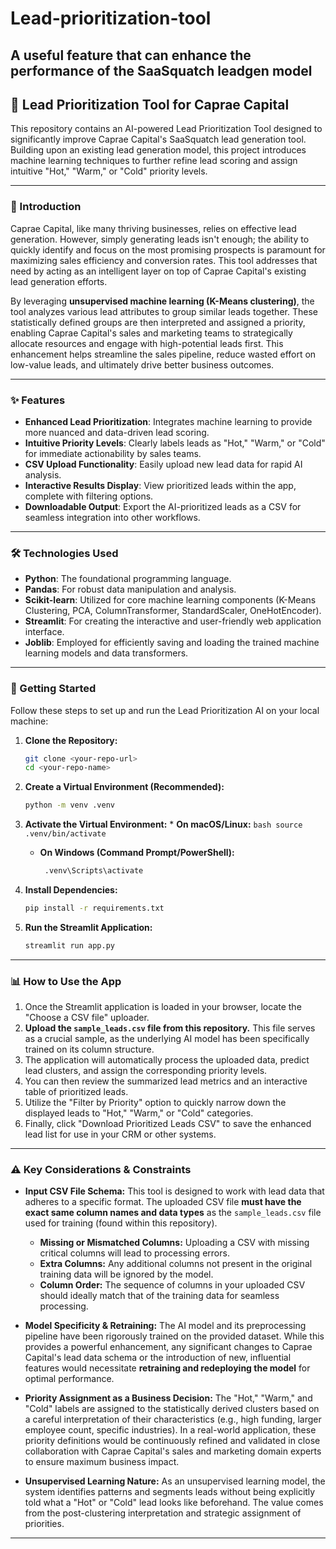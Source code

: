 # Lead-prioritization-tool
A useful feature that can enhance the performance of the SaaSquatch leadgen model
---
## 🚀 Lead Prioritization Tool for Caprae Capital

This repository contains an AI-powered Lead Prioritization Tool designed to significantly improve Caprae Capital's SaaSquatch lead generation tool. Building upon an existing lead generation model, this project introduces machine learning techniques to further refine lead scoring and assign intuitive "Hot," "Warm," or "Cold" priority levels.  

---

### 🌟 Introduction

Caprae Capital, like many thriving businesses, relies on effective lead generation. However, simply generating leads isn't enough; the ability to quickly identify and focus on the most promising prospects is paramount for maximizing sales efficiency and conversion rates. This tool addresses that need by acting as an intelligent layer on top of Caprae Capital's existing lead generation efforts.  

By leveraging **unsupervised machine learning (K-Means clustering)**, the tool analyzes various lead attributes to group similar leads together. These statistically defined groups are then interpreted and assigned a priority, enabling Caprae Capital's sales and marketing teams to strategically allocate resources and engage with high-potential leads first. This enhancement helps streamline the sales pipeline, reduce wasted effort on low-value leads, and ultimately drive better business outcomes.

---

### ✨ Features

- **Enhanced Lead Prioritization**: Integrates machine learning to provide more nuanced and data-driven lead scoring.  
- **Intuitive Priority Levels**: Clearly labels leads as "Hot," "Warm," or "Cold" for immediate actionability by sales teams.  
- **CSV Upload Functionality**: Easily upload new lead data for rapid AI analysis.  
- **Interactive Results Display**: View prioritized leads within the app, complete with filtering options.  
- **Downloadable Output**: Export the AI-prioritized leads as a CSV for seamless integration into other workflows.

---

### 🛠️ Technologies Used

- **Python**: The foundational programming language.  
- **Pandas**: For robust data manipulation and analysis.  
- **Scikit-learn**: Utilized for core machine learning components (K-Means Clustering, PCA, ColumnTransformer, StandardScaler, OneHotEncoder).  
- **Streamlit**: For creating the interactive and user-friendly web application interface.  
- **Joblib**: Employed for efficiently saving and loading the trained machine learning models and data transformers.

---

### 🚀 Getting Started

Follow these steps to set up and run the Lead Prioritization AI on your local machine:

1.  **Clone the Repository:** 
    ```bash
    git clone <your-repo-url>
    cd <your-repo-name>
    ```

2.  **Create a Virtual Environment (Recommended):** 
    ```bash
    python -m venv .venv
    ```

3.  **Activate the Virtual Environment:** * **On macOS/Linux:** 
        ```bash
        source .venv/bin/activate
        ```
    * **On Windows (Command Prompt/PowerShell):** 
       ```bash
        .venv\Scripts\activate
        ```

4.  **Install Dependencies:** 
    ```bash
    pip install -r requirements.txt
    ```
  

5.  **Run the Streamlit Application:** 
    ```bash
    streamlit run app.py
    ```
   

---

### 📊 How to Use the App

1.  Once the Streamlit application is loaded in your browser, locate the "Choose a CSV file" uploader.  
2.  **Upload the `sample_leads.csv` file from this repository.** This file serves as a crucial sample, as the underlying AI model has been specifically trained on its column structure.  
3.  The application will automatically process the uploaded data, predict lead clusters, and assign the corresponding priority levels.  
4.  You can then review the summarized lead metrics and an interactive table of prioritized leads.  
5.  Utilize the "Filter by Priority" option to quickly narrow down the displayed leads to "Hot," "Warm," or "Cold" categories.  
6.  Finally, click "Download Prioritized Leads CSV" to save the enhanced lead list for use in your CRM or other systems.

---

### ⚠️ Key Considerations & Constraints

-   **Input CSV File Schema:** This tool is designed to work with lead data that adheres to a specific format. The uploaded CSV file **must have the exact same column names and data types** as the `sample_leads.csv` file used for training (found within this repository).  
    * **Missing or Mismatched Columns:** Uploading a CSV with missing critical columns will lead to processing errors.  
    * **Extra Columns:** Any additional columns not present in the original training data will be ignored by the model.  
    * **Column Order:** The sequence of columns in your uploaded CSV should ideally match that of the training data for seamless processing.  
    
-   **Model Specificity & Retraining:** The AI model and its preprocessing pipeline have been rigorously trained on the provided dataset. While this provides a powerful enhancement, any significant changes to Caprae Capital's lead data schema or the introduction of new, influential features would necessitate **retraining and redeploying the model** for optimal performance.  
-   **Priority Assignment as a Business Decision:** The "Hot," "Warm," and "Cold" labels are assigned to the statistically derived clusters based on a careful interpretation of their characteristics (e.g., high funding, larger employee count, specific industries). In a real-world application, these priority definitions would be continuously refined and validated in close collaboration with Caprae Capital's sales and marketing domain experts to ensure maximum business impact.  
-   **Unsupervised Learning Nature:** As an unsupervised learning model, the system identifies patterns and segments leads without being explicitly told what a "Hot" or "Cold" lead looks like beforehand. The value comes from the post-clustering interpretation and strategic assignment of priorities.

---
